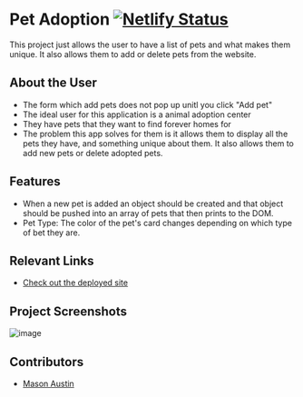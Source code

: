 # Pet Adoption  [![Netlify Status](https://api.netlify.com/api/v1/badges/ffe68816-9d2f-4c67-8f3f-2d7187fb13de/deploy-status)](https://app.netlify.com/sites/masons-pet-adoption/deploys)

This project just allows the user to have a list of pets and what makes them unique. It also allows them to add or delete pets from the website.

## About the User <!-- This is a scaled down user persona -->
- The form which add pets does not pop up unitl you click "Add pet"
- The ideal user for this application is a animal adoption center
- They have pets that they want to find forever homes for
- The problem this app solves for them is it allows them to display all the pets they have, and something unique about them. It also allows them to add new pets or delete adopted pets.

## Features <!-- List your app features using bullets! Do NOT use a paragraph. No one will read that! -->
- When a new pet is added an object should be created and that object should be pushed into an array of pets that then prints to the DOM.
- Pet Type: The color of the pet's card changes depending on which type of bet they are.

## Relevant Links <!-- Link to all the things that are required outside of the ones that have their own section -->
- [Check out the deployed site](https://masons-pet-adoption.netlify.app/)

## Project Screenshots <!-- These can be inside of your project. Look at the repos from class and see how the images are included in the readme -->
![image](https://github.com/Mason-Austin/LAB-pet-adoption/assets/122314974/61ab1458-5bda-4dc9-a01f-dda12bc589bb)





## Contributors
- [Mason Austin](https://github.com/Mason-Austin)
